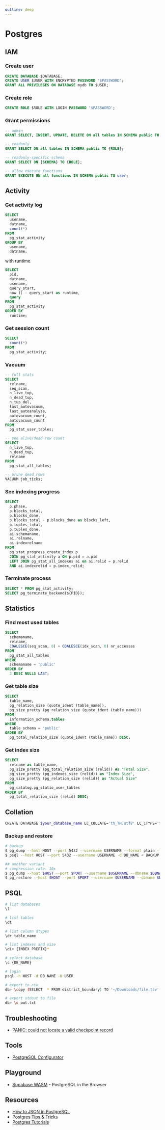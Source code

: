 ```yaml
---
outline: deep
---
```


# Postgres

## IAM

### Create user

```sql
CREATE DATABASE $DATABASE;
CREATE USER $USER WITH ENCRYPTED PASSWORD '$PASSWORD';
GRANT ALL PRIVILEGES ON DATABASE mydb TO $USER;
```

### Create role

```sql
CREATE ROLE $ROLE WITH LOGIN PASSWORD '$PASSWORD';
```

### Grant permissions

```sql
-- admin
GRANT SELECT, INSERT, UPDATE, DELETE ON all tables IN SCHEMA public TO {ROLE};

-- readonly
GRANT SELECT ON all tables IN SCHEMA public TO {ROLE};

-- readonly-specific schema
GRANT SELECT ON {SCHEMA} TO {ROLE};

-- allow execute functions
GRANT EXECUTE ON all functions IN SCHEMA public TO user;
```

## Activity

### Get activity log

```sql
SELECT
  usename,
  datname,
  count(*)
FROM
  pg_stat_activity
GROUP BY
  usename,
  datname;
```

with runtime

```sql
SELECT
  pid,
  datname,
  usename,
  query_start,
  now () - query_start as runtime,
  query
FROM
  pg_stat_activity
ORDER BY
  runtime;
```

### Get session count

```sql
SELECT
  count(*)
FROM
  pg_stat_activity;
```

### Vacuum

```sql
-- full stats
SELECT
  relname,
  seq_scan,
  n_live_tup,
  n_dead_tup,
  n_tup_del,
  last_autovacuum,
  last_autoanalyze,
  autovacuum_count,
  autovacuum_count
FROM
  pg_stat_user_tables;

-- see alive/dead row count
SELECT
  n_live_tup,
  n_dead_tup,
  relname
FROM
  pg_stat_all_tables;

-- prune dead rows
VACUUM job_ticks;
```

### See indexing progress

```sql
SELECT
  p.phase,
  p.blocks_total,
  p.blocks_done,
  p.blocks_total - p.blocks_done as blocks_left,
  p.tuples_total,
  p.tuples_done,
  ai.schemaname,
  ai.relname,
  ai.indexrelname
FROM
  pg_stat_progress_create_index p
  JOIN pg_stat_activity a ON p.pid = a.pid
  LEFT JOIN pg_stat_all_indexes ai on ai.relid = p.relid
  AND ai.indexrelid = p.index_relid;
```

### Terminate process

```sql
SELECT * FROM pg_stat_activity;
SELECT pg_terminate_backend(${PID});
```

## Statistics

### Find most used tables

```sql
SELECT
  schemaname,
  relname,
  COALESCE(seq_scan, 0) + COALESCE(idx_scan, 0) nr_accesses
FROM
  pg_stat_all_tables
WHERE
  schemaname = 'public'
ORDER BY
  3 DESC NULLS LAST;
```

### Get table size

```sql
SELECT
  table_name,
  pg_relation_size (quote_ident (table_name)),
  pg_size_pretty (pg_relation_size (quote_ident (table_name)))
FROM
  information_schema.tables
WHERE
  table_schema = 'public'
ORDER BY
  pg_total_relation_size (quote_ident (table_name)) DESC;
```

### Get index size

```sql
SELECT
  relname as table_name,
  pg_size_pretty (pg_total_relation_size (relid)) As "Total Size",
  pg_size_pretty (pg_indexes_size (relid)) as "Index Size",
  pg_size_pretty (pg_relation_size (relid)) as "Actual Size"
FROM
  pg_catalog.pg_statio_user_tables
ORDER BY
  pg_total_relation_size (relid) DESC;
```

## Collation

```bash
CREATE DATABASE $your_database_name LC_COLLATE='th_TH.utf8' LC_CTYPE='th_TH.utf8' TEMPLATE=template0;
```

### Backup and restore

```bash
# backup
$ pg_dump --host HOST --port 5432 --username USERNAME --format plain --verbose --file OUTFILE.sql --table public.TABLE_NAME DB_NAME
$ psql --host HOST --port 5432 --username USERNAME -d DB_NAME < BACKUP.sql

## another variant
# compression rate: 10x
$ pg_dump --host $HOST --port $PORT --username $USERNAME --dbname $DBNAME -t $TABLE_NAME -Fc -f $FILENAME.bin
$ pg_restore --host $HOST --port $PORT --username $USERNAME --dbname $DBNAME --no-owner --no-privileges  $FILENAME.bin
```

## PSQL

```bash
# list databases
\l

# list tables
\dt

# list column dtypes
\d+ table_name

# list indexes and size
\di+ {INDEX_PREFIX}*

# select database
\c {DB_NAME}

# login
psql -h HOST -d DB_NAME -U USER

# export to csv
db> \copy (SELECT  * FROM district_boundary) TO '~/Downloads/file.tsv' WITH (FORMAT CSV, HEADER, DELIMITER E'\t')

# export stdout to file
db> \o out.txt
```

## Troubleshooting

- [PANIC: could not locate a valid checkpoint record](https://stackoverflow.com/questions/8799474/postgresql-error-panic-could-not-locate-a-valid-checkpoint-record)

## Tools

- [PostgreSQL Configurator](https://pgconfigurator.cybertec-postgresql.com/)

## Playground

- [Supabase WASM](https://wasm.supabase.com/) - PostgreSQL in the Browser

## Resources

- [How to JSON in PostgreSQL](https://ftisiot.net/postgresqljson/main/)
- [Postgres Tips & Tricks](https://www.crunchydata.com/postgres-tips)
- [Postgres Tutorials](https://www.crunchydata.com/developers/tutorials)
